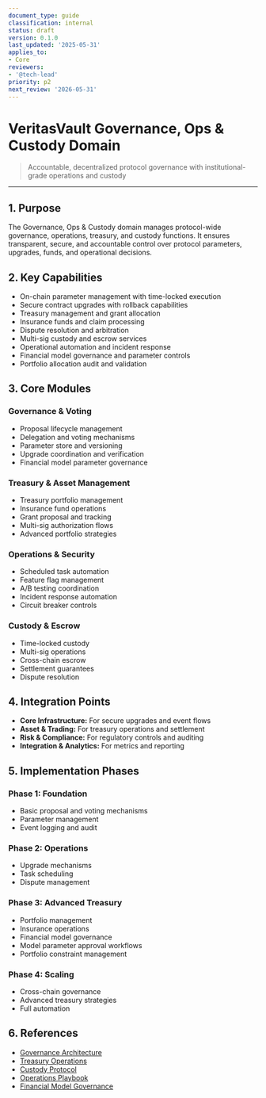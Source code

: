 ```yaml
---
document_type: guide
classification: internal
status: draft
version: 0.1.0
last_updated: '2025-05-31'
applies_to:
- Core
reviewers:
- '@tech-lead'
priority: p2
next_review: '2026-05-31'
---
```


# VeritasVault Governance, Ops & Custody Domain

> Accountable, decentralized protocol governance with institutional-grade operations and custody

---

## 1. Purpose

The Governance, Ops & Custody domain manages protocol-wide governance, operations, treasury, and custody functions. It ensures transparent, secure, and accountable control over protocol parameters, upgrades, funds, and operational decisions.

## 2. Key Capabilities

* On-chain parameter management with time-locked execution
* Secure contract upgrades with rollback capabilities
* Treasury management and grant allocation
* Insurance funds and claim processing
* Dispute resolution and arbitration
* Multi-sig custody and escrow services
* Operational automation and incident response
* Financial model governance and parameter controls
* Portfolio allocation audit and validation

## 3. Core Modules

### Governance & Voting

* Proposal lifecycle management
* Delegation and voting mechanisms
* Parameter store and versioning
* Upgrade coordination and verification
* Financial model parameter governance

### Treasury & Asset Management

* Treasury portfolio management
* Insurance fund operations
* Grant proposal and tracking
* Multi-sig authorization flows
* Advanced portfolio strategies

### Operations & Security

* Scheduled task automation
* Feature flag management
* A/B testing coordination
* Incident response automation
* Circuit breaker controls

### Custody & Escrow

* Time-locked custody
* Multi-sig operations
* Cross-chain escrow
* Settlement guarantees
* Dispute resolution

## 4. Integration Points

* **Core Infrastructure:** For secure upgrades and event flows
* **Asset & Trading:** For treasury operations and settlement
* **Risk & Compliance:** For regulatory controls and auditing
* **Integration & Analytics:** For metrics and reporting

## 5. Implementation Phases

### Phase 1: Foundation

* Basic proposal and voting mechanisms
* Parameter management
* Event logging and audit

### Phase 2: Operations

* Upgrade mechanisms
* Task scheduling
* Dispute management

### Phase 3: Advanced Treasury

* Portfolio management
* Insurance operations
* Financial model governance
* Model parameter approval workflows
* Portfolio constraint management

### Phase 4: Scaling

* Cross-chain governance
* Advanced treasury strategies
* Full automation

## 6. References

* [Governance Architecture](./governance-architecture.md)
* [Treasury Operations](./treasury-operations.md)
* [Custody Protocol](./custody-protocol.md)
* [Operations Playbook](./operations-playbook.md)
* [Financial Model Governance](./financial-model-governance.md)